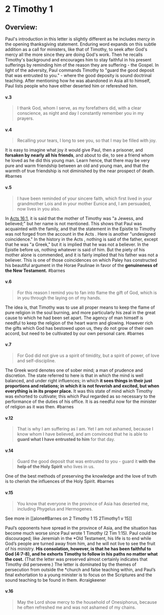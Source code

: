 # 2 Timothy 1

## Overview:
Paul's introduction in this letter is slightly different as he includes *mercy* in the opening thanksgiving statement. Enduring word expands on this subtle addition as a call for ministers, like that of Timothy, to seek after God's mercy all the more since they are doing God's work.
Then he recalls Timothy's background and encourages him to stay faithful in his present sufferings by reminding him of the reason they are suffering - the Gospel. In light of the adversity, Paul commands Timothy to "guard the good deposit that was entrusted to you." - where the good deposity is sound doctrinal teaching.
After mentioning how he was abandoned in Asia all to himself, Paul lists people who have either deserted him or refereshed him.

#### v.3
>I thank God, whom I serve, as my forefathers did, with a clear conscience, as night and day I constantly remember you in my prayers.

#### v.4
>Recalling your tears, I long to see you, so that I may be filled with joy.

It is easy to imagine what joy it would give Paul, then a prisoner, and **forsaken by nearly all his friends**, and about to die, to see a friend whom he loved as he did this young man. Learn hence, that there may be very pure and warm friendship between an old and young man, and that the warmth of true friendship is not diminished by the near prospect of death.
#barnes 

#### v.5
>I have been reminded of your sincere faith, which first lived in your grandmother Lois and in your mother Eunice and, I am persuaded, now lives in you also.

In [Acts 16:1](http://biblehub.com/acts/16-1.htm), it is said that the mother of Timothy was "a Jewess, and believed;" but her name is not mentioned. This shows that Paul was acquainted with the family, and that the statement in the Epistle to Timothy was not forged from the account in the Acts . Here is another "undesigned coincidence." In the history in the Acts , nothing is said of the father, except that he was "a Greek," but it is implied that he was not a believer. In the Epistle before us, nothing whatever is said of him. But the piety of his mother alone is commended, and it is fairly implied that his father was not a believer. This is one of those coincidences on which Paley has constructed his beautiful argument in the Horae Paulinae in favor of the **genuineness of the New Testament.**
#barnes 

#### v.6
>For this reason I remind you to fan into flame the gift of God, which is in you through the laying on of my hands.

The idea is, that Timothy was to use all proper means to keep the flame of pure religion in the soul burning, and more particularly his zeal in the great cause to which he had been set apart. The agency of man himself is needful to keep the religion of the heart warm and glowing. However rich the gifts which God has bestowed upon us, they do not grow of their own accord, but need to be cultivated by our own personal care.
#barnes 

#### v.7
>For God did not give us a spirit of timidity, but a spirit of power, of love and self-discipline.

The Greek word denotes one of sober mind; a man of prudence and discretion. The state referred to here is that in which the mind is well balanced, and under right influences; in which **it sees things in their just proportions and relations; in which it is not feverish and excited, but when everything is in its proper place.** It was this state of mind which Timothy was exhorted to cultivate; this which Paul regarded as so necessary to the performance of the duties of his office. It is as needful now for the minister of religion as it was then.
#barnes 


#### v.12
>That is why I am suffering as I am. Yet I am not ashamed, because I know whom I have believed, and am convinced that he is able to **guard what I have entrusted to him** for that day.

#### v.14
>Guard the good deposit that was entrusted to you - guard it **with the help of the Holy Spirit** who lives in us.

One of the best methods of preserving the knowledge and the love of truth is to cherish the influences of the Holy Spirit.
#barnes 

#### v.15
>You know that everyone in the province of Asia has deserted me, including Phygelus and Hermogenes.

See more in [[alone#Barnes on 2 Timothy 1 15 2Timothy1 v 15]]

Paul’s opponents have spread in the province of Asia, and the situation has become much worse since Paul wrote 1 Timothy (2 Tim 1:15). Paul could be discouraged; like Jeremiah in the \*Old Testament, his life is to end while God’s people are turned away from him, and he will not live to see the fruit of his ministry. **His consolation, however, is that he has been faithful to God (4:7-8), and he exhorts Timothy to follow in his paths no matter what the cost.** (That the letter was preserved almost certainly indicates that Timothy did persevere.) The letter is dominated by the themes of persecution from outside the \*church and false teaching within, and Paul’s final exhortation to a young minister is to focus on the Scriptures and the sound teaching to be found in them.
#craigkeener 

#### v.16
>May the Lord show mercy to the household of Onesiphorus, because he often refreshed me and was not ashamed of my chains.




